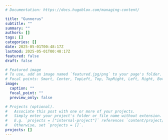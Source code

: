```yaml
---
# Documentation: https://docs.hugoblox.com/managing-content/

title: "Gunnerus"
subtitle: ""
summary: ""
authors: []
tags: []
categories: []
date: 2025-05-01T00:48:17Z
lastmod: 2025-05-01T00:48:17Z
featured: false
draft: false

# Featured image
# To use, add an image named `featured.jpg/png` to your page's folder.
# Focal points: Smart, Center, TopLeft, Top, TopRight, Left, Right, BottomLeft, Bottom, BottomRight.
image:
  caption: ""
  focal_point: ""
  preview_only: false

# Projects (optional).
#   Associate this post with one or more of your projects.
#   Simply enter your project's folder or file name without extension.
#   E.g. `projects = ["internal-project"]` references `content/project/deep-learning/index.md`.
#   Otherwise, set `projects = []`.
projects: []
---
```


